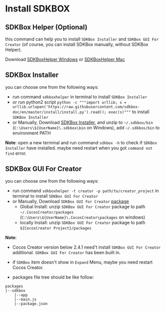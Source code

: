 # Install SDKBOX

## SDKBox Helper (Optional)

this command can help you to install `SDKBox Installer` and `SDKBox GUI For Creator` (of course, you can install SDKBox manually, without SDKBox Helper).

Download [SDKBoxHelper Windows](https://github.com/hugohuang1111/sdkboxhelper/releases/download/v0.0.5/sdkboxhelper.exe) or [SDKBoxHelper Mac](https://github.com/hugohuang1111/sdkboxhelper/releases/download/v0.0.5/sdkboxhelper)

## SDKBox Installer

you can choose one from the following ways:

* run command `sdkboxhelper` in terminal to install `SDKBox Installer`
* or run python2 script `python -c """import urllib; s = urllib.urlopen('https://raw.githubusercontent.com/sdkbox-doc/en/master/install/install.py').read(); exec(s)"""` to install `SDKBox Installer`
* or Manually, Download [SDKBox Installer](http://download.sdkbox.com/installer/v1/sdkbox_installer.zip), and unzip to `~/.sdkbox/bin` (`C:\Users\${UserName}\.sdkbox\bin` on Windows), add `~/.sdkbox/bin` to environment PATH

__Note__:
open a new terminal and run command `sdkbox -h` to check if `SDKBox Installer` have installed. maybe need restart when you got `command not find` error.

## SDKBox GUI For Creator

you can choose one from the following ways:

* run command `sdkboxhelper -t creator -p path/to/creator_project` in terminal to install `SDKBox GUI For Creator`
* or Manually, Download `SDKBox GUI For Creator` [package](http://sdkbox.anysdk.com/gui/creator/sdkbox-1.4.1.zip)
    - Global Install: unzip `SDKBox GUI For Creator` package to path `~/.CocosCreator/packages` (`C:\Users\${UserName}\.CocosCreator\packages` on windows)
    - locally Install: unzip `SDKBox GUI For Creator` package to path `${CocosCreator Project}/packages`

__Note__:

* Cocos Creator version below 2.4.1 need't install `SDKBox GUI For Creator` additional. `SDKBox GUI For Creator` has been built in.

* if `SDKBox` item doesn't show in `Expand` Menu, maybe you need restart Cocos Creator.

* packages file tree should be like follow:
```
packages
|--sdkbox
    |--app
    |--main.js
    |--package.json
```

